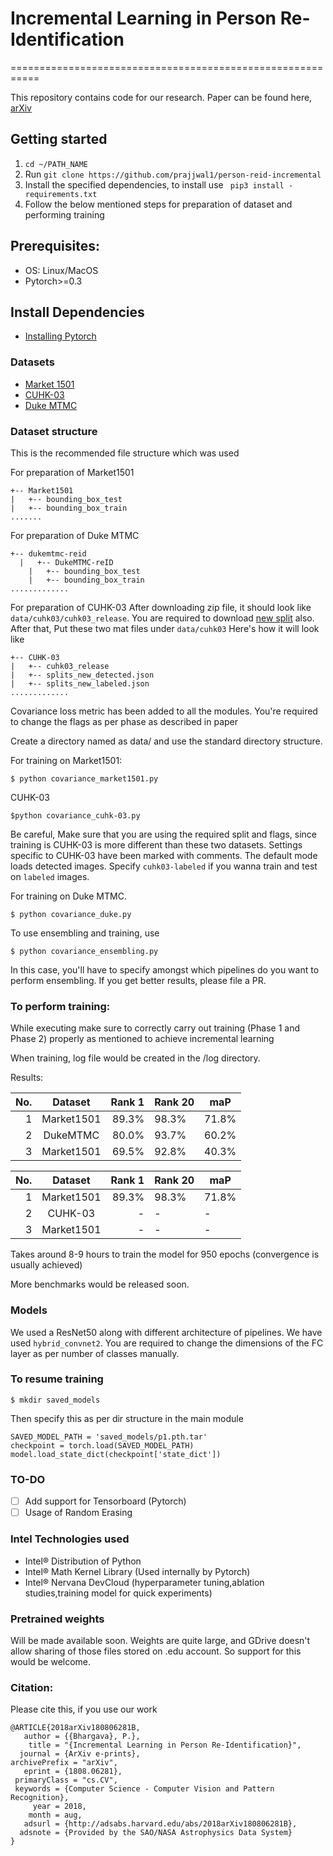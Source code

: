 # Incremental Learning in Person Re-Identification

===========================================================

This repository contains code for our research. Paper can be found here, [arXiv](https://arxiv.org/abs/1808.06281)

## Getting started
1. `cd ~/PATH_NAME`
2. Run `git clone https://github.com/prajjwal1/person-reid-incremental`
3. Install the specified dependencies, to install use
` pip3 install - requirements.txt`
4. Follow the below mentioned steps for preparation of dataset and performing training

## Prerequisites:
-  OS: Linux/MacOS
-  Pytorch>=0.3

## Install Dependencies
- [Installing Pytorch](pytorch.org)

### Datasets
- [Market 1501](http://www.liangzheng.org/Project/project_reid.html)
- [CUHK-03](http://www.ee.cuhk.edu.hk/~xgwang/CUHK_identification.html)
- [Duke MTMC](http://vision.cs.duke.edu/DukeMTMC/)

### Dataset structure
This is the recommended file structure which was used

For preparation of Market1501
```
+-- Market1501
|   +-- bounding_box_test
|   +-- bounding_box_train
.......
```

For preparation of Duke MTMC
```
+-- dukemtmc-reid
  |   +-- DukeMTMC-reID
    |   +-- bounding_box_test
    |   +-- bounding_box_train
.............
```

For preparation of CUHK-03
After downloading zip file, it should look like `data/cuhk03/cuhk03_release`. You are required to download [new split](https://github.com/zhunzhong07/person-re-ranking/tree/master/evaluation/data/CUHK03) also. After that, Put these two mat files under `data/cuhk03`
Here's how it will look like
```
+-- CUHK-03
|   +-- cuhk03_release
|   +-- splits_new_detected.json
|   +-- splits_new_labeled.json
.............
```

Covariance loss metric has been added to all the modules. 
You're required to change the flags as per phase as described in paper

Create a directory named as data/ and use the standard directory structure.

For training on Market1501:
```
$ python covariance_market1501.py
```
CUHK-03
```
$python covariance_cuhk-03.py
```
Be careful, Make sure that you are using the required split and flags, since training is CUHK-03 is more different than these two datasets. Settings specific to CUHK-03 have been marked with comments. The default mode loads detected images. Specify `cuhk03-labeled` if you wanna train and test on `labeled` images.


For training on Duke MTMC. 
```
$ python covariance_duke.py
```

To use ensembling and training, use
```
$ python covariance_ensembling.py
```

In this case, you'll have to specify amongst which pipelines do you want to perform ensembling. If you get better results, please file a PR.

### To perform training:
While executing make sure to correctly carry out training (Phase 1 and Phase 2) properly as mentioned to achieve incremental learning

When training, log file would be created in the /log directory.

Results:

| No.|      Dataset      |  Rank 1 | Rank 20 | maP |
|---:|:-------------: |--------:|---------|-----|
| 1       | Market1501      | 89.3%  |  98.3%  |71.8%|
| 2       | DukeMTMC      | 80.0%  |  93.7%  |60.2%|
| 3       | Market1501      | 69.5%  |  92.8%  |40.3%|

| No.|      Dataset      |  Rank 1 | Rank 20 | maP |
|---:|:-------------: |--------:|---------|-----|
| 1       | Market1501      | 89.3%  |  98.3%  |71.8%|
| 2       | CUHK-03      | -  | - |-|
| 3       | Market1501      | - |  - |-|

Takes around 8-9 hours to train the model for 950 epochs (convergence is usually achieved)

More benchmarks would be released soon.

### Models
We used a ResNet50 along with different architecture of pipelines. We have used `hybrid_convnet2`. You are required to change the dimensions of the FC layer as per number of classes manually. 

### To resume training
```
$ mkdir saved_models
```
Then specify this as per dir structure in the main module
```
SAVED_MODEL_PATH = 'saved_models/p1.pth.tar'
checkpoint = torch.load(SAVED_MODEL_PATH)
model.load_state_dict(checkpoint['state_dict'])
```
### TO-DO
- [ ] Add support for Tensorboard (Pytorch)
- [ ] Usage of Random Erasing

### Intel Technologies used
- Intel® Distribution of Python
- Intel® Math Kernel Library (Used internally by Pytorch)
- Intel® Nervana DevCloud (hyperparameter tuning,ablation studies,training model for quick experiments)

### Pretrained weights
Will be made available soon. Weights are quite large, and GDrive doesn't allow sharing of those files stored on .edu account. So support for this would be welcome.

### Citation:
Please cite this, if you use our work
```
@ARTICLE{2018arXiv180806281B,
   author = {{Bhargava}, P.},
    title = "{Incremental Learning in Person Re-Identification}",
  journal = {ArXiv e-prints},
archivePrefix = "arXiv",
   eprint = {1808.06281},
 primaryClass = "cs.CV",
 keywords = {Computer Science - Computer Vision and Pattern Recognition},
     year = 2018,
    month = aug,
   adsurl = {http://adsabs.harvard.edu/abs/2018arXiv180806281B},
  adsnote = {Provided by the SAO/NASA Astrophysics Data System}
}
```
